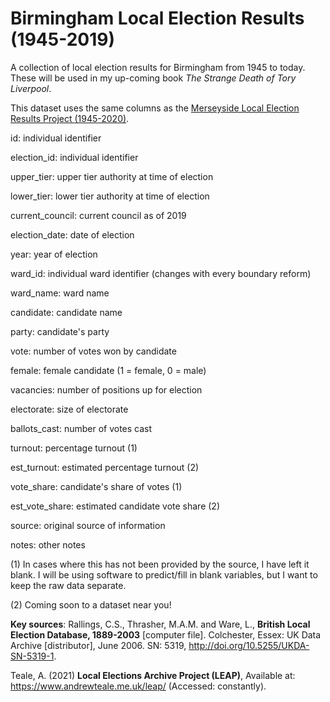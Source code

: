 # Birmingham Local Election Results (1945-2019)
A collection of local election results for Birmingham from 1945 to today. These will be used in my up-coming book *The Strange Death of Tory Liverpool*.

This dataset uses the same columns as the [Merseyside Local Election Results Project (1945-2020)](https://github.com/davidjeffery/Merseyside-Local-Election-Results-1945-2020).

id: individual identifier

election_id: individual identifier

upper_tier: upper tier authority at time of election

lower_tier: lower tier authority at time of election

current_council: current council as of 2019

election_date: date of election

year: year of election

ward_id: individual ward identifier (changes with every boundary reform)

ward_name: ward name

candidate: candidate name

party: candidate's party

vote: number of votes won by candidate

female: female candidate (1 = female, 0 = male)

vacancies: number of positions up for election 

electorate: size of electorate

ballots_cast: number of votes cast

turnout: percentage turnout (1)

est_turnout: estimated percentage turnout (2)

vote_share: candidate's share of votes (1)

est_vote_share: estimated candidate vote share (2)

source: original source of information

notes: other notes

(1) In cases where this has not been provided by the source, I have left it blank. I will be using software to predict/fill in blank variables, but I want to keep the raw data separate.

(2) Coming soon to a dataset near you!

**Key sources**: 
Rallings, C.S., Thrasher, M.A.M. and Ware, L., **British Local Election Database, 1889-2003** [computer file]. Colchester, Essex: UK Data Archive [distributor], June 2006. SN: 5319, http://doi.org/10.5255/UKDA-SN-5319-1.

Teale, A. (2021) **Local Elections Archive Project (LEAP)**, Available at: https://www.andrewteale.me.uk/leap/ (Accessed: constantly).
